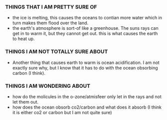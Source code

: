 ### THINGS THAT I AM PRETTY SURE OF

- the ice is melting, this causes the oceans to contian more water which in turn makes them flood over the land. 
- the earth's atmosphere is sort-of like a greenhouse. The suns rays can get in to warm it, but they cannot get out. this is what causes the earth to heat up. 

### THINGS I AM NOT TOTALLY SURE ABOUT

- Another thing that causes earth to warm is ocean acidification. I am not exactly sure why, but I know that it has to do with the ocean obsorbing carbon (I think).

### THINGS I AM WONDERING ABOUT

- how do the molicules in the o-zone/atmisfeer only let in the rays and not let them out.
- how does the ocean obsorb co2/carbon and what does it absorb (I think it is either co2 or carbon but I am not quite sure)


